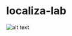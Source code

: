 # localiza-lab
![alt text](https://github.com/ramboXX/localiza-lab/blob/master/Localiza-Lab-Topology.drawio.png?raw=true)

